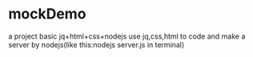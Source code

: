 # mockDemo
a project basic jq+html+css+nodejs
use jq,css,html to code and make a server by nodejs(like this:nodejs server.js in terminal)
